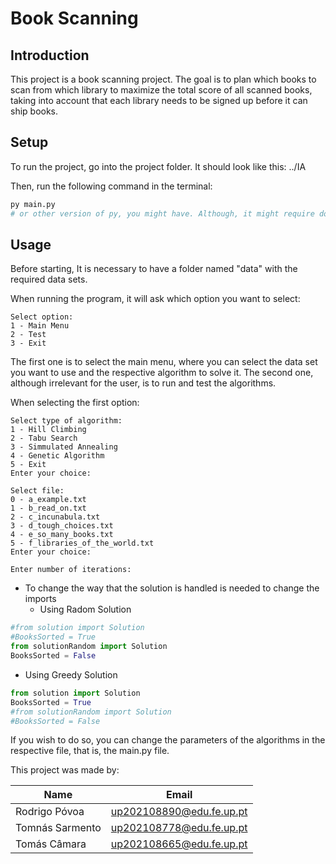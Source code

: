 # Book Scanning

## Introduction

This project is a book scanning project. The goal is to plan which books to scan from which library to maximize the total score of all scanned books, taking into account that each library needs to be signed up before it can ship books.

## Setup

To run the project, go into the project folder. It should look like this: ../IA

Then, run the following command in the terminal:

```bash
py main.py
# or other version of py, you might have. Although, it might require do install some libraries, not sure which ones.
```

## Usage

Before starting, It is necessary to have a folder named "data" with the required data sets.

When running the program, it will ask which option you want to select:

```
Select option:
1 - Main Menu
2 - Test
3 - Exit
```

The first one is to select the main menu, where you can select the data set you want to use and the respective algorithm to solve it.
The second one, although irrelevant for the user, is to run and test the algorithms.

When selecting the first option:

```
Select type of algorithm:
1 - Hill Climbing
2 - Tabu Search
3 - Simmulated Annealing
4 - Genetic Algorithm
5 - Exit
Enter your choice:
```

```
Select file:
0 - a_example.txt
1 - b_read_on.txt
2 - c_incunabula.txt
3 - d_tough_choices.txt
4 - e_so_many_books.txt
5 - f_libraries_of_the_world.txt
Enter your choice: 
```

```
Enter number of iterations: 
```

 - To change the way that the solution is handled is needed to change the imports
    - Using Radom Solution
```python
#from solution import Solution
#BooksSorted = True
from solutionRandom import Solution
BooksSorted = False
```
- Using Greedy Solution
```python
from solution import Solution
BooksSorted = True
#from solutionRandom import Solution
#BooksSorted = False
```

If you wish to do so, you can change the parameters of the algorithms in the respective file, that is, the main.py file.

This project was made by:

| Name | Email |
|-|-|
| Rodrigo Póvoa | up202108890@edu.fe.up.pt |
| Tomnás Sarmento | up202108778@edu.fe.up.pt |
| Tomás Câmara | up202108665@edu.fe.up.pt |
